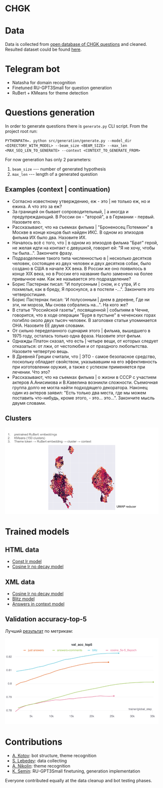 # CHGK

# Data
Data is collected from [open database of CHGK questions](https://db.chgk.info/) and cleaned.  
Resulted dataset could be found [here](data/dataset_reduced_filtered_super_mega.zip).


# Telegram bot
* Natasha for domain recognition
* Finetuned RU-GPT3Small for question generation
* RuBert + KMeans for theme detection


# Questions generation
In order to generate questions there is `generate.py` CLI script. From the project root run:
```
PYTHONPATH=. python src/generation/generate.py --model_dir <DIRECTORY_WITH_MODEL> --beam_size <BEAM_SIZE> --max_len <MAX_SEQ_LEN_TO_GENERATE> --context <CONTEXT_TO_GENERATE_FROM>
```
For now generation has only 2 parameters: 
1. `beam_size` --- number of generated hypothesis
2. `max_len` --- length of a generated question

## Examples (context | continuation)
* Согласно известному утверждению, еж - это | не только еж, но и ежиха. А что это за еж?
* За границей он бывает сопроводительный, | а иногда и предупреждающий. В России он - "второй", а в Германии - первый. Назовите его.
* Рассказывают, что на съемках фильма | "Броненосец Потемкин" в Москве в конце концов был найден ИКС. В одном из эпизодов фильма ИХ было два. Назовите ИХ.
* Началось всё с того, что | в одном из эпизодов фильма "Брат" герой, не желая идти на контакт с девушкой, говорит ей: "Я не хочу, чтобы ты была...". Закончите фразу.
* Подразделение такого типа численностью в | несколько десятков человек, состоящее из двух человек и двух десятков собак, было создано в США в начале XX века. В России же оно появилось в конце XIX века, но в России его название было заменено на более привычное нам. Как же называется это подразделение?
* Борис Пастернак писал: "И полусонным | сном, и с утра, И с похмелья, как в бреду, Я проснулся, а в постели -...". Закончите это четверостишие.
* Борис Пастернак писал: 'И полусонным | днем в деревне, Где ни зги, ни мороза, Мы снова собрались на...". На кого же?
* В статье "Российской газеты", посвященной | событиям в Чечне, говорится, что в ходе операции "Буря в пустыне" в чеченских горах погибло около двух тысяч человек. В заголовке статьи упоминается ОНА. Назовите ЕЕ двумя словами.
* От сильно переделанного сценария этого | фильма, вышедшего в 1975 году, осталась только одна фраза. Назовите этот фильм.
* Однажды Платон сказал, что есть | четыре вещи, от которых следует отказаться: от лжи, от честолюбия и от праздного любопытства. Назовите четвертую вещь.
* В Древней Греции считали, что | ЭТО - самое безопасное средство, поскольку обладает свойством, указывавшим на его эффективность при изготовлении оружия, а также с успехом применяется при лечении. Что это?
* Рассказывают, что на съемках фильма | о жизни в СССР с участием актеров А.Анисимова и В.Кавелина возникли сложности. Съемочная группа долго не могла найти подходящего декоратора. Наконец один из актеров заявил: "Есть только два места, где мы можем поставить что-нибудь, кроме этого, - это... это...". Закончите мысль двумя словами.

## Clusters
![clusters](pics/clusters.png)


# Trained models
## HTML data
* [Const lr model](https://hse-dl-models.s3.eu-central-1.amazonaws.com/model_const.tar.gz)
* [Cosine lr no decay model](https://hse-dl-models.s3.eu-central-1.amazonaws.com/cosine_no_decay.tar.gz)

## XML data
* [Cosine lr no decay model](https://hse-dl-models.s3.eu-central-1.amazonaws.com/new_data.tar.gz)
* [Blitz model](https://hse-dl-models.s3.eu-central-1.amazonaws.com/blitz_model.tar.gz)
* [Answers in context model](https://hse-dl-models.s3.eu-central-1.amazonaws.com/answers_100_20_model.tar.gz)

## Validation accuracy-top-5
Лучший [результат](https://wandb.ai/falca/hse_dl_project/runs/ca4av3wz?workspace=user-falca) по метрикам:

![Validation accuracy-top-5](pics/val_scores.png)


# Contributions
* [A. Kotov](https://github.com/breengles): bot structure, theme recognition
* [S. Lebedev](https://github.com/Stasiche): data collecting
* [A. Nikolin](https://github.com/Howuhh): theme recognition
* [K. Semin](https://github.com/Mogreine): RU-GPT3Small finetuning, generation implementation

Everyone contributed equally at the data cleanup and bot testing phases.
